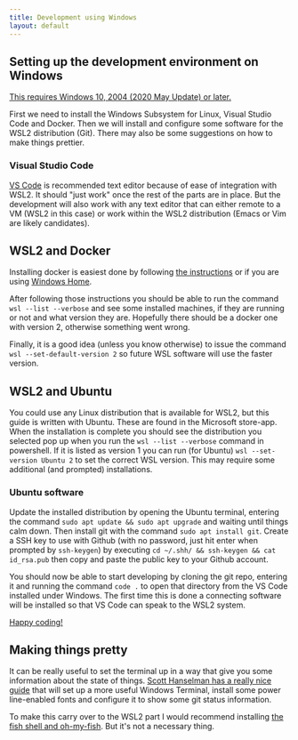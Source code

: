 ```yaml
---
title: Development using Windows
layout: default
---
```


## Setting up the development environment on Windows

[This requires Windows 10, 2004 (2020 May Update) or later.](https://support.microsoft.com/en-us/help/4028685/windows-10-get-the-update)

First we need to install the Windows Subsystem for Linux, Visual Studio Code and Docker. Then we will install and configure some software for the WSL2 distribution (Git). There may also be some suggestions on how to make things prettier.

### Visual Studio Code

[VS Code](https://code.visualstudio.com/) is recommended text editor because of ease of integration with WSL2. It should "just work" once the rest of the parts are in place. But the development will also work with any text editor that can either remote to a VM (WSL2 in this case) or work within the WSL2 distribution (Emacs or Vim are likely candidates).

## WSL2 and Docker

Installing docker is easiest done by following [the instructions](https://docs.docker.com/docker-for-windows/install/) or if you are using [Windows Home](https://docs.docker.com/docker-for-windows/install-windows-home/).

After following those instructions you should be able to run the command `wsl --list --verbose` and see some installed machines, if they are running or not and what version they are. Hopefully there should be a docker one with version 2, otherwise something went wrong.

Finally, it is a good idea (unless you know otherwise) to issue the command `wsl --set-default-version 2` so future WSL software will use the faster version.

## WSL2 and Ubuntu

You could use any Linux distribution that is available for WSL2, but this guide is written with Ubuntu. These are found in the Microsoft store-app. When the installation is complete you should see the distribution you selected pop up when you run the `wsl --list --verbose` command in powershell. If it is listed as version 1 you can run (for Ubuntu) `wsl --set-version Ubuntu 2` to set the correct WSL version. This may require some additional (and prompted) installations.

### Ubuntu software

Update the installed distribution by opening the Ubuntu terminal, entering the command `sudo apt update && sudo apt upgrade` and waiting until things calm down. Then install git with the command `sudo apt install git`. Create a SSH key to use with Github (with no password, just hit enter when prompted by `ssh-keygen`) by executing `cd ~/.shh/ && ssh-keygen && cat id_rsa.pub` then copy and paste the public key to your Github account.

You should now be able to start developing by cloning the git repo, entering it and running the command `code .` to open that directory from the VS Code installed under Windows. The first time this is done a connecting software will be installed so that VS Code can speak to the WSL2 system.

[Happy coding!](/contributing)

## Making things pretty

It can be really useful to set the terminal up in a way that give you some information about the state of things. [Scott Hanselman has a really nice guide](https://www.hanselman.com/blog/HowToMakeAPrettyPromptInWindowsTerminalWithPowerlineNerdFontsCascadiaCodeWSLAndOhmyposh.aspx) that will set up a more useful Windows Terminal, install some power line-enabled fonts and configure it to show some git status information.

To make this carry over to the WSL2 part I would recommend installing [the fish shell and oh-my-fish](https://github.com/oh-my-fish/oh-my-fish). But it's not a necessary thing.
